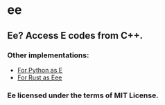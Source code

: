 # ee
## Ee? Access E codes from C++.

### Other implementations:
  * [For Python as E](https://github.com/ferhatgec/e)
  * [For Rust as Eee](https://github.com/ferhatgec/eee)

### Ee licensed under the terms of MIT License.

